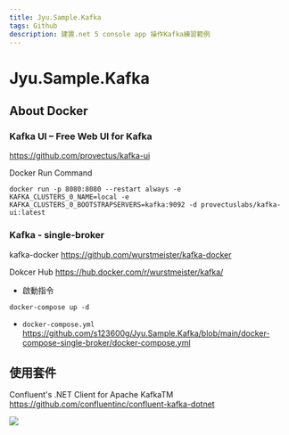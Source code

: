 ```yaml
---
title: Jyu.Sample.Kafka
tags: Github
description: 建置.net 5 console app 操作Kafka練習範例
---
```


# Jyu.Sample.Kafka

## About Docker

### Kafka UI – Free Web UI for Kafka
https://github.com/provectus/kafka-ui

Docker Run Command
```shell=
docker run -p 8080:8080 --restart always -e KAFKA_CLUSTERS_0_NAME=local -e KAFKA_CLUSTERS_0_BOOTSTRAPSERVERS=kafka:9092 -d provectuslabs/kafka-ui:latest 
```

### Kafka - single-broker

kafka-docker
https://github.com/wurstmeister/kafka-docker

Dokcer Hub
https://hub.docker.com/r/wurstmeister/kafka/

* 啟動指令
```shell=
docker-compose up -d
```
* `docker-compose.yml` <br/>
https://github.com/s123600g/Jyu.Sample.Kafka/blob/main/docker-compose-single-broker/docker-compose.yml

## 使用套件
Confluent's .NET Client for Apache KafkaTM
https://github.com/confluentinc/confluent-kafka-dotnet

![](https://i.imgur.com/ydDWRQb.png)


